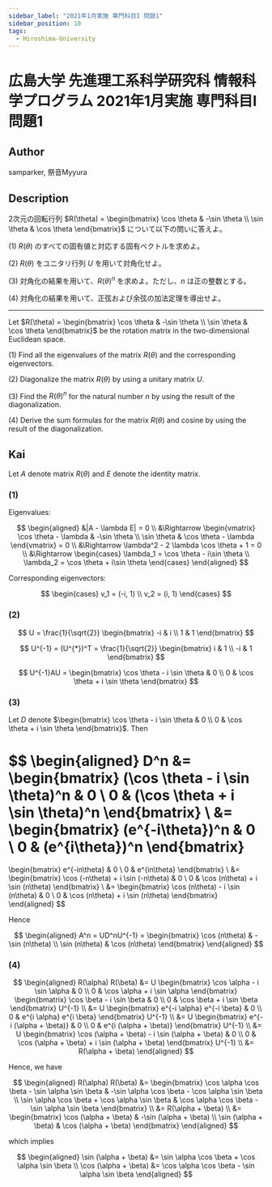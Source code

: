 ```yaml
---
sidebar_label: "2021年1月実施 専門科目I 問題1"
sidebar_position: 10
tags:
  - Hiroshima-University
---
```

# 広島大学 先進理工系科学研究科 情報科学プログラム 2021年1月実施 専門科目I 問題1


## **Author**
samparker, 祭音Myyura

## **Description**
2次元の回転行列 $R(\theta) = \begin{bmatrix} \cos \theta & -\sin \theta \\ \sin \theta & \cos \theta \end{bmatrix}$ について以下の問いに答えよ。

(1) $R(\theta)$ のすべての固有値と対応する固有ベクトルを求めよ。

(2) $R(\theta)$ をユニタリ行列 $U$ を用いて対角化せよ。

(3) 対角化の結果を用いて、$R(\theta)^n$ を求めよ。ただし、$n$ は正の整数とする。

(4) 対角化の結果を用いて、正弦および余弦の加法定理を導出せよ。

--------------------------------------------------------

Let $R(\theta) = \begin{bmatrix} \cos \theta & -\sin \theta \\ \sin \theta & \cos \theta \end{bmatrix}$ be the rotation matrix in the two-dimensional Euclidean space.

(1) Find all the eigenvalues of the matrix $R(\theta)$ and the corresponding eigenvectors.

(2) Diagonalize the matrix $R(\theta)$ by using a unitary matrix $U$.

(3) Find the $R(\theta)^n$ for the natural number $n$ by using the result of the diagonalization.

(4) Derive the sum formulas for the matrix $R(\theta)$ and cosine by using the result of the diagonalization.

## **Kai**
Let $A$ denote matrix $R(\theta)$ and $E$ denote the identity matrix.

### (1)
Eigenvalues:

$$
\begin{aligned}
    &|A - \lambda E| = 0 \\
    &\Rightarrow \begin{vmatrix}
        \cos \theta - \lambda & -\sin \theta \\
        \sin \theta & \cos \theta - \lambda
    \end{vmatrix} = 0 \\
    &\Rightarrow \lambda^2 - 2 \lambda \cos \theta + 1 = 0 \\
    &\Rightarrow \begin{cases}
        \lambda_1 = \cos \theta - i\sin \theta \\
        \lambda_2 = \cos \theta + i\sin \theta
    \end{cases}
\end{aligned}
$$

Corresponding eigenvectors:

$$
\begin{cases}
    v_1 = (-i, 1) \\
    v_2 = (i, 1)
\end{cases}
$$

### (2)

$$
U = \frac{1}{\sqrt{2}} \begin{bmatrix}
    -i & i \\ 1 & 1
\end{bmatrix}
$$

$$
U^{-1} = (U^{*})^T = \frac{1}{\sqrt{2}} \begin{bmatrix}
    i & 1 \\ -i & 1
\end{bmatrix}
$$

$$
U^{-1}AU = \begin{bmatrix}
    \cos \theta - i \sin \theta & 0 \\
    0 & \cos \theta + i \sin \theta
\end{bmatrix}
$$

### (3)
Let $D$ denote $\begin{bmatrix} \cos \theta - i \sin \theta & 0 \\ 0 & \cos \theta + i \sin \theta \end{bmatrix}$. Then

$$
\begin{aligned}
D^n &= \begin{bmatrix}
    (\cos \theta - i \sin \theta)^n & 0 \\
    0 & (\cos \theta + i \sin \theta)^n
\end{bmatrix} \\
&= \begin{bmatrix}
    (e^{-i\theta})^n & 0 \\
    0 & (e^{i\theta})^n
\end{bmatrix}
=
\begin{bmatrix}
    e^{-in\theta} & 0 \\
    0 & e^{in\theta}
\end{bmatrix} \\
&= \begin{bmatrix}
    \cos (-n\theta) + i \sin (-n\theta) & 0 \\
    0 & \cos (n\theta) + i \sin (n\theta)
\end{bmatrix} \\
&= \begin{bmatrix}
    \cos (n\theta) - i \sin (n\theta) & 0 \\
    0 & \cos (n\theta) + i \sin (n\theta)
\end{bmatrix}
\end{aligned}
$$

Hence

$$
\begin{aligned}
    A^n = UD^nU^{-1} = \begin{bmatrix}
    \cos (n\theta) & -\sin (n\theta) \\
    \sin (n\theta) & \cos (n\theta)
\end{bmatrix}
\end{aligned}
$$

### (4)

$$
\begin{aligned}
    R(\alpha) R(\beta) &= U \begin{bmatrix}
        \cos \alpha - i \sin \alpha & 0 \\
    0 & \cos \alpha + i \sin \alpha
    \end{bmatrix}
    \begin{bmatrix}
        \cos \beta - i \sin \beta & 0 \\
    0 & \cos \beta + i \sin \beta
    \end{bmatrix} U^{-1} \\
    &= U \begin{bmatrix}
        e^{-i \alpha} e^{-i \beta} & 0 \\
    0 & e^{i \alpha} e^{i \beta} 
    \end{bmatrix} U^{-1} \\
    &= U \begin{bmatrix}
        e^{-i (\alpha + \beta)} & 0 \\
    0 & e^{i (\alpha + \beta)} 
    \end{bmatrix} U^{-1} \\
    &= U \begin{bmatrix}
        \cos (\alpha + \beta) - i \sin (\alpha + \beta) & 0 \\
    0 & \cos (\alpha + \beta) + i \sin (\alpha + \beta)
    \end{bmatrix} U^{-1} \\
    &= R(\alpha + \beta)
\end{aligned}
$$

Hence, we have

$$
\begin{aligned}
    R(\alpha) R(\beta) &= \begin{bmatrix}
        \cos \alpha \cos \beta - \sin \alpha \sin \beta & -\sin \alpha \cos \beta - \cos \alpha \sin \beta \\
        \sin \alpha \cos \beta + \cos \alpha \sin \beta & \cos \alpha \cos \beta - \sin \alpha \sin \beta
    \end{bmatrix} \\
    &= R(\alpha + \beta) \\
    &= \begin{bmatrix}
        \cos (\alpha + \beta) & -\sin (\alpha + \beta) \\
        \sin (\alpha + \beta) & \cos (\alpha + \beta)
    \end{bmatrix}
\end{aligned}
$$

which implies

$$
\begin{aligned}
    \sin (\alpha + \beta) &= \sin \alpha \cos \beta + \cos \alpha \sin \beta \\
    \cos (\alpha + \beta) &= \cos \alpha \cos \beta - \sin \alpha \sin \beta
\end{aligned}
$$
